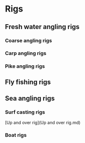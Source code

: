 # Rigs

## Fresh water angling rigs

### Coarse angling rigs

### Carp angling rigs

### Pike angling rigs

## Fly fishing rigs

## Sea angling rigs

### Surf casting rigs

[Up and over rig](Up and over rig.md)

### Boat rigs
